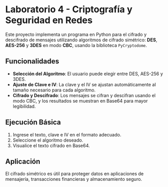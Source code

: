 # Laboratorio 4 - Criptografía y Seguridad en Redes

Este proyecto implementa un programa en Python para el cifrado y descifrado de mensajes utilizando algoritmos de cifrado simétrico: **DES**, **AES-256** y **3DES** en modo **CBC**, usando la biblioteca `PyCryptodome`.

## Funcionalidades

- **Selección del Algoritmo**: El usuario puede elegir entre DES, AES-256 y 3DES.
- **Ajuste de Clave e IV**: La clave y el IV se ajustan automáticamente al tamaño necesario para cada algoritmo.
- **Cifrado y Descifrado**: Los mensajes se cifran y descifran usando el modo CBC, y los resultados se muestran en Base64 para mayor legibilidad.

## Ejecución Básica

1. Ingrese el texto, clave e IV en el formato adecuado.
2. Seleccione el algoritmo deseado.
3. Visualice el texto cifrado en Base64.

## Aplicación

El cifrado simétrico es útil para proteger datos en aplicaciones de mensajería, transacciones financieras y almacenamiento seguro.

